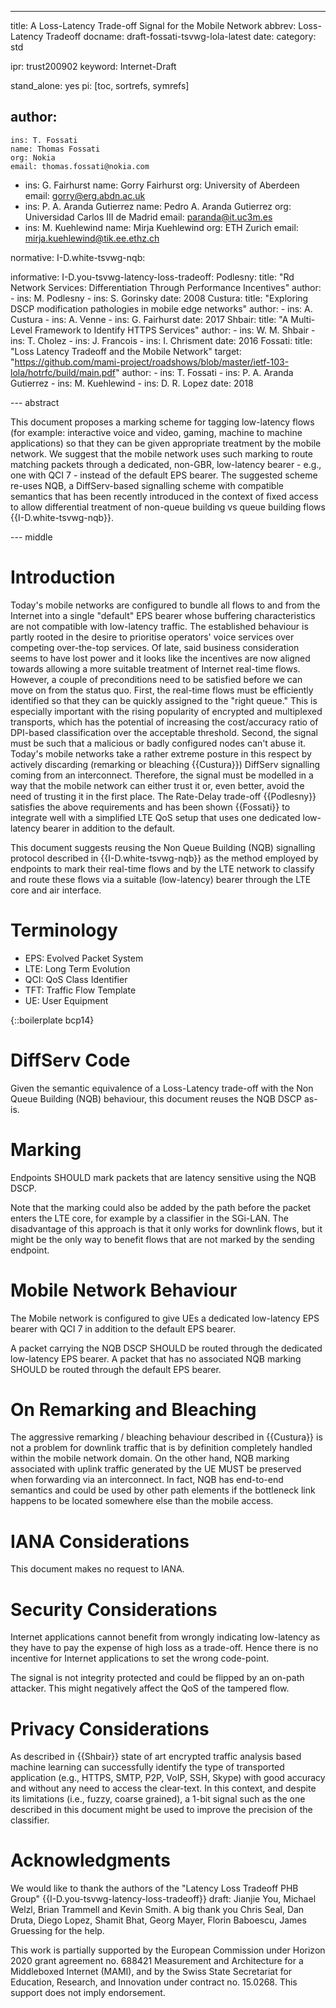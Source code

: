 ---
title: A Loss-Latency Trade-off Signal for the Mobile Network
abbrev: Loss-Latency Tradeoff
docname: draft-fossati-tsvwg-lola-latest
date:
category: std

ipr: trust200902
keyword: Internet-Draft

stand_alone: yes
pi: [toc, sortrefs, symrefs]

author:
  -
    ins: T. Fossati
    name: Thomas Fossati
    org: Nokia
    email: thomas.fossati@nokia.com
  -
    ins: G. Fairhurst
    name: Gorry Fairhurst
    org: University of Aberdeen
    email: gorry@erg.abdn.ac.uk
  -
    ins: P. A. Aranda Gutierrez
    name: Pedro A. Aranda Gutierrez
    org: Universidad Carlos III de Madrid
    email: paranda@it.uc3m.es
  -
    ins: M. Kuehlewind
    name: Mirja Kuehlewind
    org: ETH Zurich
    email: mirja.kuehlewind@tik.ee.ethz.ch

normative:
    I-D.white-tsvwg-nqb:

informative:
    I-D.you-tsvwg-latency-loss-tradeoff:
    Podlesny:
      title: "Rd Network Services: Differentiation Through Performance Incentives"
      author:
        -
          ins: M. Podlesny
        -
          ins: S. Gorinsky
      date: 2008
    Custura:
      title: "Exploring DSCP modification pathologies in mobile edge networks"
      author:
        -
          ins: A. Custura
        -
          ins: A. Venne
        -
          ins: G. Fairhurst
      date: 2017
    Shbair:
      title: "A Multi-Level Framework to Identify HTTPS Services"
      author:
        -
          ins: W. M. Shbair
        -
          ins: T. Cholez
        -
          ins: J. Francois
        -
          ins: I. Chrisment
      date: 2016
    Fossati:
      title: "Loss Latency Tradeoff and the Mobile Network"
      target: "https://github.com/mami-project/roadshows/blob/master/ietf-103-lola/hotrfc/build/main.pdf"
      author:
        -
          ins: T. Fossati
        -
          ins: P. A. Aranda Gutierrez
        -
          ins: M. Kuehlewind
        -
          ins: D. R. Lopez
      date: 2018

--- abstract

This document proposes a marking scheme for tagging low-latency flows (for
example: interactive voice and video, gaming, machine to machine applications)
so that they can be given appropriate treatment by the mobile network.  We
suggest that the mobile network uses such marking to route matching packets
through a dedicated, non-GBR, low-latency bearer - e.g., one with QCI 7 -
instead of the default EPS bearer.  The suggested scheme re-uses NQB, a
DiffServ-based signalling scheme with compatible semantics that has been
recently introduced in the context of fixed access to allow differential
treatment of non-queue building vs queue building flows
{{I-D.white-tsvwg-nqb}}.

--- middle

# Introduction

Today's mobile networks are configured to bundle all flows to and from the
Internet into a single "default" EPS bearer whose buffering characteristics
are not compatible with low-latency traffic.  The established behaviour is
partly rooted in the desire to prioritise operators' voice services over
competing over-the-top services.  Of late, said business consideration seems
to have lost power and it looks like the incentives are now aligned towards
allowing a more suitable treatment of Internet real-time flows.  However, a
couple of preconditions need to be satisfied before we can move on from the
status quo.  First, the real-time flows must be efficiently identified so that
they can be quickly assigned to the "right queue."  This is especially
important with the rising popularity of encrypted and multiplexed transports,
which has the potential of increasing the cost/accuracy ratio of DPI-based
classification over the acceptable threshold.  Second, the signal must be such
that a malicious or badly configured nodes can't abuse it.  Today's mobile
networks take a rather extreme posture in this respect by actively discarding
(remarking or bleaching {{Custura}}) DiffServ signalling coming from an
interconnect.  Therefore, the signal must be modelled in a way that the mobile
network can either trust it or, even better, avoid the need of trusting it in
the first place.  The Rate-Delay trade-off {{Podlesny}} satisfies the above
requirements and has been shown {{Fossati}} to integrate well with a
simplified LTE QoS setup that uses one dedicated low-latency bearer in
addition to the default.

This document suggests reusing the Non Queue Building (NQB) signalling
protocol described in {{I-D.white-tsvwg-nqb}} as the method employed by
endpoints to mark their real-time flows and by the LTE network to classify and
route these flows via a suitable (low-latency) bearer through the LTE core and
air interface.

# Terminology

- EPS: Evolved Packet System
- LTE: Long Term Evolution
- QCI: QoS Class Identifier
- TFT: Traffic Flow Template
- UE: User Equipment

{::boilerplate bcp14}

# DiffServ Code

Given the semantic equivalence of a Loss-Latency trade-off with the Non Queue
Building (NQB) behaviour, this document reuses the NQB DSCP as-is.

# Marking

Endpoints SHOULD mark packets that are latency sensitive using the NQB DSCP.

Note that the marking could also be added by the path before the packet enters
the LTE core, for example by a classifier in the SGi-LAN.  The disadvantage of
this approach is that it only works for downlink flows, but it might be the
only way to benefit flows that are not marked by the sending endpoint.

# Mobile Network Behaviour

The Mobile network is configured to give UEs a dedicated low-latency EPS
bearer with QCI 7 in addition to the default EPS bearer.

A packet carrying the NQB DSCP SHOULD be routed through the dedicated
low-latency EPS bearer.  A packet that has no associated NQB marking SHOULD be
routed through the default EPS bearer.

# On Remarking and Bleaching

The aggressive remarking / bleaching behaviour described in {{Custura}} is not
a problem for downlink traffic that is by definition completely handled within
the mobile network domain.  On the other hand, NQB marking associated with
uplink traffic generated by the UE MUST be preserved when forwarding via an
interconnect.  In fact, NQB has end-to-end semantics and could be used by
other path elements if the bottleneck link happens to be located somewhere
else than the mobile access.

# IANA Considerations

This document makes no request to IANA.

# Security Considerations

Internet applications cannot benefit from wrongly indicating low-latency as
they have to pay the expense of high loss as a trade-off.  Hence there is no
incentive for Internet applications to set the wrong code-point.

The signal is not integrity protected and could be flipped by an on-path
attacker.  This might negatively affect the QoS of the tampered flow.

# Privacy Considerations

As described in {{Shbair}} state of art encrypted traffic analysis based
machine learning can successfully identify the type of transported application
(e.g., HTTPS, SMTP, P2P, VoIP, SSH, Skype) with good accuracy and without any
need to access the clear-text.  In this context, and despite its limitations
(i.e., fuzzy, coarse grained), a 1-bit signal such as the one described in
this document might be used to improve the precision of the classifier.

# Acknowledgments

We would like to thank the authors of the "Latency Loss Tradeoff PHB Group"
{{I-D.you-tsvwg-latency-loss-tradeoff}} draft: Jianjie You, Michael Welzl,
Brian Trammell and Kevin Smith.  A big thank you Chris Seal, Dan Druta, Diego
Lopez, Shamit Bhat, Georg Mayer, Florin Baboescu, James Gruessing for the
help.

This work is partially supported by the European Commission under Horizon 2020
grant agreement no. 688421 Measurement and Architecture for a Middleboxed
Internet (MAMI), and by the Swiss State Secretariat for Education, Research,
and Innovation under contract no. 15.0268.  This support does not imply
endorsement.
